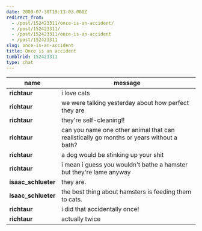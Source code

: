 ```yaml
---
date: 2009-07-30T19:13:03.000Z
redirect_from:
  - /post/152423311/once-is-an-accident/
  - /post/152423311/
  - /post/152423311/once-is-an-accident
  - /post/152423311
slug: once-is-an-accident
title: Once is an accident
tumblrid: 152423311
type: chat
---
```

|name|message|
|-----|-----|
| **richtaur** | i love cats |
| **richtaur** | we were talking yesterday about how perfect they are |
| **richtaur** | they're self-cleaning!! |
| **richtaur** | can you name one other animal that can realistically go months or years without a bath? |
| **richtaur** | a dog would be stinking up your shit |
| **richtaur** | i mean i guess you wouldn't bathe a hamster but they're lame anyway |
| **isaac_schlueter** | they are. |
| **isaac_schlueter** | the best thing about hamsters is feeding them to cats. |
| **richtaur** | i did that accidentally once! |
| **richtaur** | actually twice |
